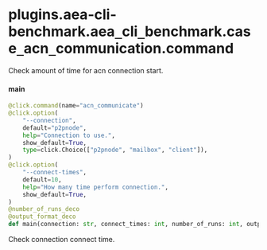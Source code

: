 <a id="plugins.aea-cli-benchmark.aea_cli_benchmark.case_acn_communication.command"></a>

# plugins.aea-cli-benchmark.aea`_`cli`_`benchmark.case`_`acn`_`communication.command

Check amount of time for acn connection start.

<a id="plugins.aea-cli-benchmark.aea_cli_benchmark.case_acn_communication.command.main"></a>

#### main

```python
@click.command(name="acn_communicate")
@click.option(
    "--connection",
    default="p2pnode",
    help="Connection to use.",
    show_default=True,
    type=click.Choice(["p2pnode", "mailbox", "client"]),
)
@click.option(
    "--connect-times",
    default=10,
    help="How many time perform connection.",
    show_default=True,
)
@number_of_runs_deco
@output_format_deco
def main(connection: str, connect_times: int, number_of_runs: int, output_format: str) -> Any
```

Check connection connect time.

